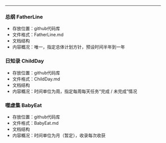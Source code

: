 ---

### 总纲 FatherLine

- 存放位置：github代码库
- 文件格式：FatherLine.md
- 文档结构
- 内容概况：唯一，指定总体计划方针，预设时间半年到一年

### 日知录 ChildDay

- 存放位置：github代码库
- 文件格式：ChildDay.md
- 文档结构
- 内容概况：时间单位为周，指定每周每天任务“完成 / 未完成”情况

### 噬虚集 BabyEat

- 存放位置：github代码库
- 文件格式：BabyEat.md
- 文档结构
- 内容概况：时间单位为月（暂定），收录每次收获


